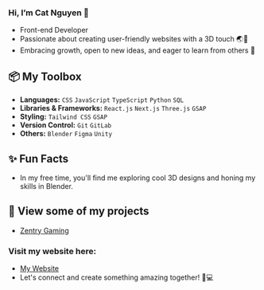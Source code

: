 ### Hi, I’m Cat Nguyen 👋
  - Front-end Developer
  - Passionate about creating user-friendly websites with a 3D touch 🌏🎨
  - Embracing growth, open to new ideas, and eager to learn from others 🌱

## 📦 My Toolbox
- **Languages:** `CSS` `JavaScript` `TypeScript` `Python` `SQL`  
- **Libraries & Frameworks:** `React.js` `Next.js` `Three.js` `GSAP`
- **Styling:** `Tailwind CSS` `GSAP`
- **Version Control:** `Git` `GitLab`  
- **Others:** `Blender` `Figma` `Unity`  

## ✨ Fun Facts
- In my free time, you'll find me exploring cool 3D designs and honing my skills in Blender.

## 🔗 View some of my projects
- [Zentry Gaming](https://nguyencatnguyen.github.io/ZentryGaming/)

### Visit my website here:
- [My Website](https://nguyencatnguyen.github.io/CatNguyen/index.html)  
- Let's connect and create something amazing together! 🌟💻


